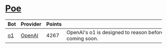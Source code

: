# [Poe](https://poe.com)

| Bot                      | Provider                         | Points | <div style="width:3000px">Introduction</div>                                                                                                                                                                                                                                                                                                                                                                      |
| ------------------------ | -------------------------------- | ------ | ----------------------------------------------------------------------------------------------------------------------------------------------------------------------------------------------------------------------------------------------------------------------------------------------------------------------------------------------------------------------------------------------------------------- |
| [o1](https://poe.com/o1) | [OpenAI](https://poe.com/openai) | 4267   | OpenAI's o1 is designed to reason before it responds and provides world-class capabilities on complex tasks (e.g. science, coding, and math). Improving upon o1-preview and with higher reasoning effort, it is also capable of reasoning through images and supports 200k tokens of input context. By default, uses reasoning_effort of "medium;" ability to customize reasoning effort per message coming soon. |
